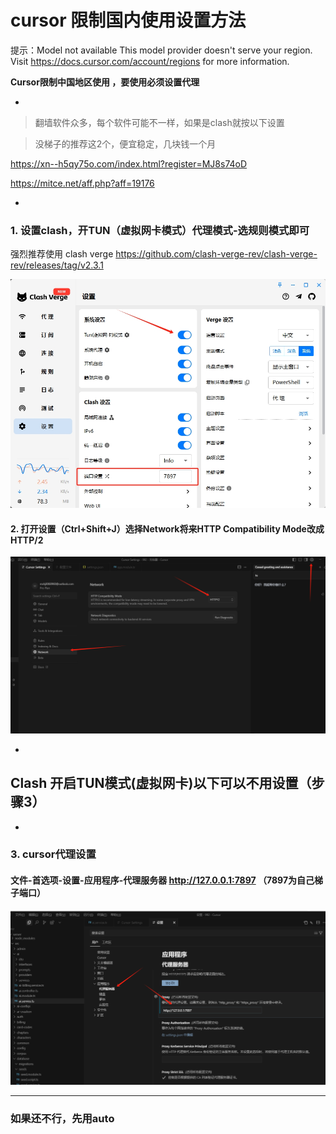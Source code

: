 # cursor 限制国内使用设置方法

提示：Model not available
This model provider doesn't serve your region. Visit https://docs.cursor.com/account/regions for more information.

**Cursor限制中国地区使用 ，要使用必须设置代理**

-

> 翻墙软件众多，每个软件可能不一样，如果是clash就按以下设置


> 没梯子的推荐这2个，便宜稳定，几块钱一个月
> 
https://xn--h5qy75o.com/index.html?register=MJ8s74oD
> 
https://mitce.net/aff.php?aff=19176

-

### 1. 设置clash，开TUN（虚拟网卡模式）代理模式-选规则模式即可

强烈推荐使用 clash verge
https://github.com/clash-verge-rev/clash-verge-rev/releases/tag/v2.3.1


![20250718095406.png](<20250718095406.png>)


#### 2. 打开设置（Ctrl+Shift+J）选择Network将来HTTP Compatibility Mode改成HTTP/2

![20250721090120.png](<20250721090120.png>)

-

## Clash 开启TUN模式(虚拟网卡)以下可以不用设置（步骤3）

-

### 3. cursor代理设置
#### 文件-首选项-设置-应用程序-代理服务器 http://127.0.0.1:7897 （7897为自己梯子端口）

![20250716142555.png](<20250716142555.png>)
-- - 

### 如果还不行，先用auto

